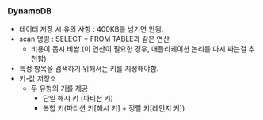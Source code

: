 ### DynamoDB
  - 데이터 저장 시 유의 사항 : 400KB를 넘기면 안됨.
  - scan 명령 : SELECT * FROM TABLE과 같은 연산
      - 비용이 몹시 비쌈.(이 연산이 필요한 경우, 애플리케이션 논리를 다시 짜는걸 추천함)
  - 특정 항목을 검색하기 위해서는 키를 지정해야함.
  - 키-값 저장소
      - 두 유형의 키를 제공
          - 단일 해시 키 (파티션 키)
          - 복합 키(파티션 키[해시 키] + 정렬 키[레인지 키])